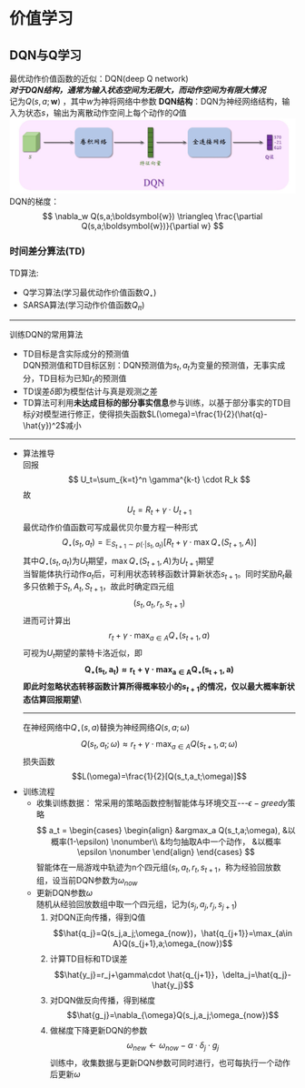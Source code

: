 # 价值学习

## DQN与Q学习

最优动作价值函数的近似：DQN(deep Q network) \
***对于DQN结构，通常为输入状态空间为无限大，而动作空间为有限大情况*** \
记为$Q(s,a;\boldsymbol w)$ ，其中$w$为神将网络中参数
**DQN结构**：DQN为神经网络结构，输入为状态$s$，输出为离散动作空间上每个动作的$Q$值
![](./picture/1.jpg)
DQN的梯度：
$$
\nabla_w Q(s,a;\boldsymbol{w}) \triangleq \frac{\partial Q(s,a;\boldsymbol{w})}{\partial w}
$$

### 时间差分算法(TD)
TD算法:
* Q学习算法(学习最优动作价值函数$Q_\star$)
* SARSA算法(学习动作价值函数$Q_\pi$)

***
训练DQN的常用算法 
* TD目标是含实际成分的预测值 \
  DQN预测值和TD目标区别：DQN预测值为$s_t,a_t$为变量的预测值，无事实成分，TD目标为已知$r_t$的预测值
* TD误差$\delta$即为模型估计与真是观测之差
* TD算法可利用**未达成目标的部分事实信息**参与训练，以基于部分事实的TD目标$\hat{y}$对模型进行修正，使得损失函数$L(\omega)=\frac{1}{2}(\hat{q}-\hat{y})^2$减小 

***
* 算法推导 \
  回报
  $$
  U_t=\sum_{k=t}^n \gamma^{k-t} \cdot R_k 
  $$
  故
  $$
  U_t=R_t+\gamma \cdot U_{t+1} 
  $$
  最优动作价值函数可写成最优贝尔曼方程一种形式
  $$
  Q_{\star}(s_t,a_t)=\mathbb{E}_{S_{t+1}\sim p(\cdot | s_t,a_t)} \left[R_t+\gamma \cdot \max Q_{\star}(S_{t+1},A)\right]
  $$
  其中$Q_{\star}(s_t,a_t)$为$U_t$期望，$\max Q_{\star}(S_{t+1},A)$为$U_{t+1}$期望 \
  当智能体执行动作$a_t$后，可利用状态转移函数计算新状态$s_{t+1}$。同时奖励$R_t$最多只依赖于$S_t,A_t,S_{t+1}$，故此时确定四元组
  $$
  \left(s_t,a_t,r_t,s_{t+1}\right)
  $$
  进而可计算出
  $$
  r_t+\gamma\cdot\max_{a\in A}Q_{\star}(s_{t+1},a)
  $$
  可视为$U_t$期望的蒙特卡洛近似，即
  $$
  \bm{Q_{\star}(s_{t},a_t) \approx r_t+\gamma\cdot\max_{a\in A}Q_{\star}(s_{t+1},a)}
  $$
  **即此时忽略状态转移函数计算所得概率较小的$s_{t+1}$的情况，仅以最大概率新状态估算回报期望**\
  ***
  在神经网络中$Q_{\star}(s,a)$替换为神经网络$Q(s,a;\omega)$
  $$Q(s_t,a_t;\omega)\approx r_t+\gamma\cdot\max_{a\in A}Q(s_{t+1},a;\omega)$$
  损失函数
  $$L(\omega)=\frac{1}{2}[Q(s_t,a_t;\omega)]$$
* 训练流程
  * 收集训练数据：
    常采用的策略函数控制智能体与环境交互---$\epsilon-greedy$策略
    $$
    a_t = 
    \begin{cases} 
    \begin{align}
    &argmax_a Q(s_t,a;\omega),  &以概率(1-\epsilon) \nonumber\\
    &均匀抽取A中一个动作，         &以概率\epsilon \nonumber
    \end{align}
    \end{cases}
    $$
    智能体在一局游戏中轨迹为n个四元组$(s_t,a_t,r_t,s_{t+1}$，称为经验回放数组，设当前DQN参数为$\omega_{now}$
  * 更新DQN参数$\omega$ \
    随机从经验回放数组中取一个四元组，记为$(s_j,a_j,r_j,s_{j+1})$
    1. 对DQN正向传播，得到Q值
    $$\hat{q_j}=Q(s_j,a_j;\omega_{now})，\hat{q_{j+1}}=\max_{a\in A}Q(s_{j+1},a;\omega_{now})$$
    2. 计算TD目标和TD误差
    $$\hat{y_j}=r_j+\gamma\cdot \hat{q_{j+1}}，\delta_j=\hat{q_j}-\hat{y_j}$$
    3. 对DQN做反向传播，得到梯度
    $$\hat{g_j}=\nabla_{\omega}Q(s_j,a_j;\omega_{now})$$
    4. 做梯度下降更新DQN的参数
    $$\omega_{new}\leftarrow \omega_{now}-\alpha\cdot\delta_j\cdot g_j$$
训练中，收集数据与更新DQN参数可同时进行，也可每执行一个动作后更新$\omega$